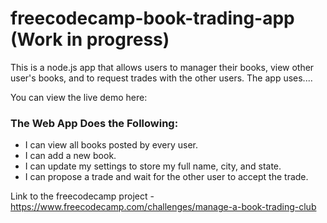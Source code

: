 # freecodecamp-book-trading-app (Work in progress)
This is a node.js app that allows users to manager their books, view other user's books, and to request trades with the other users. The app uses....

You can view the live demo here:

### The Web App Does the Following:
* I can view all books posted by every user.
* I can add a new book.
* I can update my settings to store my full name, city, and state.
* I can propose a trade and wait for the other user to accept the trade.

Link to the freecodecamp project - https://www.freecodecamp.com/challenges/manage-a-book-trading-club
